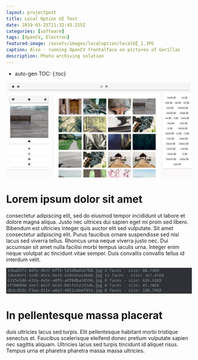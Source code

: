 ```yaml
---
layout: projectpost
title: Local Option UI Test
date: 2019-03-25T11:32:43.215Z
categories: [software]
tags: [OpenCV, Electron]
featured-image: /assets/images/localoption/localUI_1.JPG
caption: Also - running OpenCV frontalface on pictures of Gorillas
description: Photo archiving solution
---
```


* auto-gen TOC:
{:toc}

<a data-fancybox="gallery" href="/assets/images/localoption/localUI_1.JPG"><img class="projectimage" src="/assets/images/localoption/localUI_1.JPG"></a>

# Lorem ipsum dolor sit amet

consectetur adipiscing elit, sed do eiusmod tempor incididunt ut labore et dolore magna aliqua. Justo nec ultrices dui sapien eget mi proin sed libero. Bibendum est ultricies integer quis auctor elit sed vulputate. Sit amet consectetur adipiscing elit. Purus faucibus ornare suspendisse sed nisi lacus sed viverra tellus. Rhoncus urna neque viverra justo nec. Dui accumsan sit amet nulla facilisi morbi tempus iaculis urna. Integer enim neque volutpat ac tincidunt vitae semper. Duis convallis convallis tellus id interdum velit.

<a data-fancybox="gallery" href="/assets/images/localoption/log.JPG"><img class="projectimage" src="/assets/images/localoption/log.JPG"></a>

# In pellentesque massa placerat

duis ultricies lacus sed turpis. Elit pellentesque habitant morbi tristique senectus et. Faucibus scelerisque eleifend donec pretium vulputate sapien nec sagittis aliquam. Ultricies lacus sed turpis tincidunt id aliquet risus. Tempus urna et pharetra pharetra massa massa ultricies.

